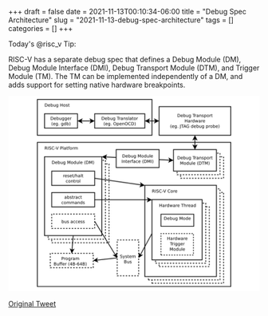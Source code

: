+++ 
draft = false
date = 2021-11-13T00:10:34-06:00
title = "Debug Spec Architecture"
slug = "2021-11-13-debug-spec-architecture" 
tags = []
categories = []
+++

Today's @risc_v Tip:

RISC-V has a separate debug spec that defines a Debug Module (DM), Debug Module Interface (DMI), Debug Transport Module (DTM), and Trigger Module (TM). The TM can be implemented independently of a DM, and adds support for setting native hardware breakpoints.

![21-11-13](../static/risc-v-tips/21-11-13.png)

[Original Tweet](https://twitter.com/hasheddan/status/1459622171500814342?s=20)